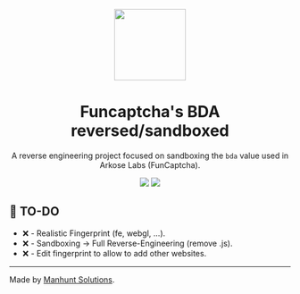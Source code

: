 <p align="center">
  <img src="https://github.com/manhunt-rvb.png" height="128" />
</p>

<h1 align="center">Funcaptcha's BDA reversed/sandboxed</h1>

<p align="center">
  A reverse engineering project focused on sandboxing the <code>bda</code> value used in Arkose Labs (FunCaptcha).
</p>

<p align="center">
  <img src="https://img.shields.io/badge/status-WIP-orange?style=flat-square" />
  <img src="https://img.shields.io/badge/tech-js%20%7C%20py-red?style=flat-square" />
</p>

## 🧪 TO-DO

- ❌ - Realistic Fingerprint (fe, webgl, ...).
- ❌ - Sandboxing -> Full Reverse-Engineering (remove .js).
- ❌ - Edit fingerprint to allow to add other websites.

---

Made by [Manhunt Solutions](https://github.com/manhunt-rvb).